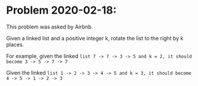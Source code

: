 # Problem 2020-02-18:

This problem was asked by Airbnb.

Given a linked list and a positive integer k, rotate the list to the right by k places.

For example, given the linked 
```list 7 -> 7 -> 3 -> 5 and k = 2, it should become 3 -> 5 -> 7 -> 7```

Given the linked
```list 1 -> 2 -> 3 -> 4 -> 5 and k = 3, it should become 4 -> 5 -> 1 -> 2 -> 3```